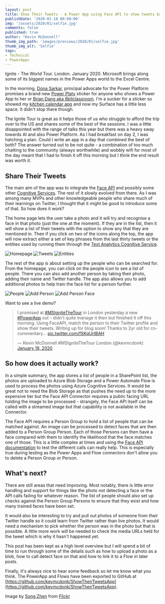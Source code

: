 ```yaml
---
layout: post
title: Show Their Tweets - A Power App using Face API to show tweets based on photo taken
publishDate: '2020-01-18 00:00:00'
img: '/assets/2020/01/selfie.jpg'
comments: false
published: true
author: "Kevin McDonnell"
thumb_img_path: 'images/previews/2020/01/selfie.jpg'
thumb_img_alt: 'Selfie'
tags:
- Technical
- PowerApps
---
```


Ignite - The World Tour. London. January 2020. Microsoft brings along some of its biggest names in the Power Apps world to the Excel Centre. 

In the morning, [Dona Sarkar](https://twitter.com/donasarkar), principal advocate for the Power Platform promises a brand new [Power Platy](https://twitter.com/search?q=%23powerplaty) sticker for anyone who shows a Power App to her or [Brian Dang aka 8bitclassroom](https://twitter.com/8bitclassroom). I'm a sucker for a sticker so showed my [kitchen calendar app](https://www.mcd79.com/2017/03/20/i-do-not-like-green-eggs-and-ham-sam-i-am-2.html) and now my Surface has a little less space. It didn't stop there though.

The Ignite Tour is great as it helps those of us who struggle to afford the trip over to the US and shares some of the best of the sessions. I was a little disappointed with the range of talks this year but there was a heavy sway towards AI and also Power Platform. As I had breakfast on day 2, I was hatching a plan. Could I write an app in a day that combined the best of both? The answer turned out to be not quite - a combination of too much chatting to the community (always worthwhile) and wobbly wifi for most of the day meant that I had to finish it off this morning but I think the end result was worth it.

## Share Their Tweets

The main aim of the app was to integrate the [Face API](https://azure.microsoft.com/en-us/services/cognitive-services/face/) and possibly some other [Cognitive Services](https://azure.microsoft.com/en-us/services/cognitive-services/). The rest of it slowly evolved from there. As I was among many MVPs and other knowledgeable people who share much of their learnings on Twitter, I thought that it might be good to introduce some of that. So how does it work?

The home page lets the user take a photo and it will try and recognise a face in that photo (just the one at the moment). If they are in the list, then it will show a list of their tweets with the option to show any that they are mentioned in. Then if you click on two of the icons along the top, the app will now extract either a set of key phrases from the last thirty tweets or the entities used by running them through the [Text Analytics Cognitive Service](https://azure.microsoft.com/en-us/services/cognitive-services/text-analytics/).

![Homepage](/assets/2020/01/ShowTheirTweets-Home.jpg)
![Tweets](/assets/2020/01/ShowTheirTweets-Tweets.jpg)
![Entities](/assets/2020/01/ShowTheirTweets-Entities.jpg)

The rest of the app is about setting up the people who can be searched for. From the homepage, you can click on the people icon to see a list of people. There you can also add another person by taking their photo, adding their name and Twitter handle. The app also allows you to add additional photos to help train the face list for a person further.

![People](/assets/2020/01/ShowTheirTweets-People.jpg)
![Add Person](/assets/2020/01/ShowTheirTweets-AddPerson.jpg)
![Add Person Face](/assets/2020/01/ShowTheirTweets-AddPersonFace.jpg)

Want to see a live demo?

<blockquote class="twitter-tweet"><p lang="en" dir="ltr">I promised at <a href="https://twitter.com/hashtag/MSIgniteTheTour?src=hash&amp;ref_src=twsrc%5Etfw">#MSIgniteTheTour</a> in London yesterday a new <a href="https://twitter.com/hashtag/PowerApp?src=hash&amp;ref_src=twsrc%5Etfw">#PowerApp</a> out - didn&#39;t quite manage it then but finished it off this morning. Using FaceAPI, match the person to their Twitter profile and show their tweets. Writing up for blog soon! Thanks to 2yr old for co-commentary... <a href="https://t.co/fSKqUrtBAH">pic.twitter.com/fSKqUrtBAH</a></p>&mdash; Kevin McDonnell #MSIgniteTheTour London (@kevmcdonk) <a href="https://twitter.com/kevmcdonk/status/1218533436572545026?ref_src=twsrc%5Etfw">January 18, 2020</a></blockquote> <script async src="https://platform.twitter.com/widgets.js" charset="utf-8"></script>

## So how does it actually work?

In a simple summary, the app stores a list of people in a SharePoint list, the photos are uploaded to Azure Blob Storage and a Power Automate Flow is used to process the photos using Azure Cognitive Services. It would be great not to need the Blob Storage as that pushes the need up to the more expensive tier but the Face API Connector requires a public facing URL holding the image to be processed - strangely, the Face API itself can be called with a streamed image but that capability is not available in the Connector.

The Face API requires a Person Group to hold a list of people that can be matched against. An image can be processed to detect faces that are then added to a Person Group Person. Each of those Persons can then have a face compared with them to identify the likelihood that the face matches one of those. This is a little complex at times and using the [Face API documentation](https://westeurope.dev.cognitive.microsoft.com/docs/services/563879b61984550e40cbbe8d/operations/563879b61984550f30395236) to test the different calls can really help. This is especially true during testing as the Power Apps and Flow connectors don't allow you to delete a Person Group or Person.

## What's next?

There are still areas that need improving. Most notably, there is little error handling and support for things like the photo not detecting a face or the API calls failing for whatever reason. The list of people should also set up checks against the Person Group Persons to ensure that they exist and how many trained faces have been set.

It would also be interesting to try and pull out photos of someone from their Twitter handle so it could learn from Twitter rather than live photos. It would need a mechanism to pick whether the person was in the photo but that is possible. A little more work will be needed to check the media URLs held for the tweet which is why it hasn't happened yet.

This post has been kept as a high level overview but I will spend a bit of time to run through some of the details such as how to upload a photo as a blob, how to call detect face on that and how to link it to a Flow in later posts.

Finally, it's always nice to hear some feedback so let me know what you think. The PowerApp and Flows have been exported to GitHub at [https://github.com/kevmcdonk/ShowTheirTweetsApp](https://github.com/kevmcdonk/ShowTheirTweetsApp). 

 Image by [Song Zhen](https://www.flickr.com/photos/songzhen/) from [Flickr](https://www.flickr.com/photos/songzhen/16983146399)
 